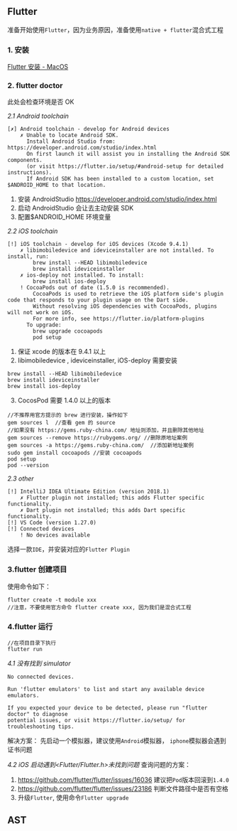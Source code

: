## Flutter

准备开始使用`Flutter`，因为业务原因，准备使用`native + flutter`混合式工程

### 1. 安装

[Flutter 安装 - MacOS](https://flutter.io/docs/get-started/install/macos)

### 2. flutter doctor

此处会检查环境是否 OK

_2.1 Android toolchain_

```
[✗] Android toolchain - develop for Android devices
    ✗ Unable to locate Android SDK.
      Install Android Studio from: https://developer.android.com/studio/index.html
      On first launch it will assist you in installing the Android SDK components.
      (or visit https://flutter.io/setup/#android-setup for detailed instructions).
      If Android SDK has been installed to a custom location, set $ANDROID_HOME to that location.
```

1. 安装 AndroidStudio https://developer.android.com/studio/index.html
2. 启动 AndroidStudio 会让去主动安装 SDK
3. 配置\$ANDROID_HOME 环境变量

_2.2 iOS toolchain_

```
[!] iOS toolchain - develop for iOS devices (Xcode 9.4.1)
    ✗ libimobiledevice and ideviceinstaller are not installed. To install, run:
        brew install --HEAD libimobiledevice
        brew install ideviceinstaller
    ✗ ios-deploy not installed. To install:
        brew install ios-deploy
    ! CocoaPods out of date (1.5.0 is recommended).
        CocoaPods is used to retrieve the iOS platform side's plugin code that responds to your plugin usage on the Dart side.
        Without resolving iOS dependencies with CocoaPods, plugins will not work on iOS.
        For more info, see https://flutter.io/platform-plugins
      To upgrade:
        brew upgrade cocoapods
        pod setup
```

1. 保证 xcode 的版本在 9.4.1 以上
2. libimobiledevice , ideviceinstaller, iOS-deploy 需要安装

```
brew install --HEAD libimobiledevice
brew install ideviceinstaller
brew install ios-deploy
```

3. CocosPod 需要 1.4.0 以上的版本

```
//不推荐用官方提示的 brew 进行安装，操作如下
gem sources l  //查看 gem 的 source
//如果没有 https://gems.ruby-china.com/ 地址则添加，并且删除其他地址
gem sources --remove https://rubygems.org/ //删除原地址案例
gem sources -a https://gems.ruby-china.com/  //添加新地址案例
sudo gem install cocoapods //安装 cocoapods
pod setup
pod --version
```

_2.3 other_

```
[!] IntelliJ IDEA Ultimate Edition (version 2018.1)
    ✗ Flutter plugin not installed; this adds Flutter specific functionality.
    ✗ Dart plugin not installed; this adds Dart specific functionality.
[!] VS Code (version 1.27.0)
[!] Connected devices
    ! No devices available
```

选择一款`IDE`，并安装对应的`Flutter Plugin`

### 3.flutter 创建项目

使用命令如下：

```
flutter create -t module xxx
//注意，不要使用官方命令 flutter create xxx, 因为我们是混合式工程
```

### 4.flutter 运行

```
//在项目目录下执行
flutter run
```

_4.1 没有找到 simulator_

```
No connected devices.

Run 'flutter emulators' to list and start any available device emulators.

If you expected your device to be detected, please run "flutter doctor" to diagnose
potential issues, or visit https://flutter.io/setup/ for troubleshooting tips.

```

解决方案：
先启动一个模拟器，建议使用`Android`模拟器， `iphone`模拟器会遇到证书问题

_4.2 iOS 启动遇到<Flutter/Flutter.h>未找到问题_
查询问题的方案：

1. https://github.com/flutter/flutter/issues/16036 建议把`Pod`版本回滚到`1.4.0`
2. https://github.com/flutter/flutter/issues/23186 判断文件路径中是否有空格
3. 升级`Flutter`, 使用命令`Flutter upgrade`

## AST

